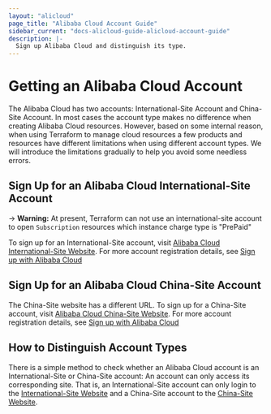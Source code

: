 ```yaml
---
layout: "alicloud"
page_title: "Alibaba Cloud Account Guide"
sidebar_current: "docs-alicloud-guide-alicloud-account-guide"
description: |-
  Sign up Alibaba Cloud and distinguish its type.
---
```


# Getting an Alibaba Cloud Account

The Alibaba Cloud has two accounts: International-Site Account and China-Site Account.
In most cases the account type makes no difference when creating Alibaba Cloud resources.
However, based on some internal reason, when using Terraform to manage cloud resources
a few products and resources have different limitations when using different account types.
We will introduce the limitations gradually to help you avoid some needless errors.

## Sign Up for an Alibaba Cloud International-Site Account

-> **Warning:** At present, Terraform can not use an international-site account to open `Subscription`
resources which instance charge type is "PrePaid"

To sign up for an International-Site account, visit [Alibaba Cloud International-Site Website](https://www.alibabacloud.com/). For more account registration details, see [Sign up with Alibaba Cloud](https://www.alibabacloud.com/help/doc-detail/50482.html)

## Sign Up for an Alibaba Cloud China-Site Account

The China-Site website has a different URL. To sign up for a China-Site account, visit
[Alibaba Cloud China-Site Website](https://www.aliyun.com/).
For more account registration details, see [Sign up with Alibaba Cloud](https://help.aliyun.com/knowledge_detail/37195.html)

## How to Distinguish Account Types

There is a simple method to check whether an Alibaba Cloud account is an International-Site or China-Site account:
An account can only access its corresponding site. That is, an International-Site account can only login to the [International-Site Website](https://www.alibabacloud.com/) and
a China-Site account to the [China-Site Website](https://www.aliyun.com/).

